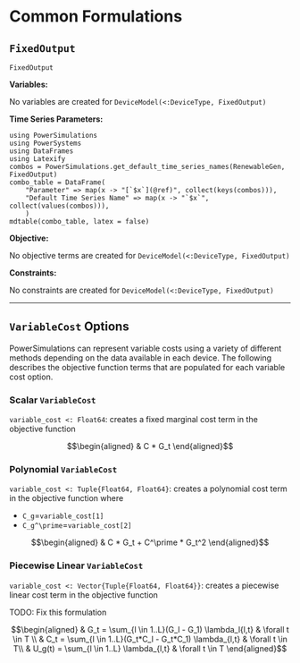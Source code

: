 # Common Formulations

## `FixedOutput`

```@docs
FixedOutput
```

**Variables:**

No variables are created for `DeviceModel(<:DeviceType, FixedOutput)`

**Time Series Parameters:**

```@eval
using PowerSimulations
using PowerSystems
using DataFrames
using Latexify
combos = PowerSimulations.get_default_time_series_names(RenewableGen, FixedOutput)
combo_table = DataFrame(
    "Parameter" => map(x -> "[`$x`](@ref)", collect(keys(combos))),
    "Default Time Series Name" => map(x -> "`$x`", collect(values(combos))),
    )
mdtable(combo_table, latex = false)
```

**Objective:**

No objective terms are created for `DeviceModel(<:DeviceType, FixedOutput)`

**Constraints:**

No constraints are created for `DeviceModel(<:DeviceType, FixedOutput)`

---

## `VariableCost` Options

PowerSimulations can represent variable costs using a variety of different methods depending on the data available in each device. The following describes the objective function terms that are populated for each variable cost option.

### Scalar `VariableCost`

`variable_cost <: Float64`: creates a fixed marginal cost term in the objective function

```math
\begin{aligned}
&  C * G_t
\end{aligned}
```

### Polynomial `VariableCost`

`variable_cost <: Tuple{Float64, Float64}`: creates a polynomial cost term in the objective function where

- ``C_g``=`variable_cost[1]`
- ``C_g^\prime``=`variable_cost[2]`

```math
\begin{aligned}
&  C * G_t + C^\prime * G_t^2
\end{aligned}
```

### Piecewise Linear `VariableCost`

`variable_cost <: Vector{Tuple{Float64, Float64}}`: creates a piecewise linear cost term in the objective function 

TODO: Fix this formulation 

```math
\begin{aligned}
&  G_t = \sum_{l \in 1..L}(G_l - G_1) \lambda_l{l,t} & \forall t \in T \\
&  C_t = \sum_{l \in 1..L}(G_t*C_l - G_t*C_1) \lambda_{l,t} & \forall t \in T\\
&  U_g(t) = \sum_{l \in 1..L} \lambda_{l,t} & \forall t \in T 
\end{aligned}
```
